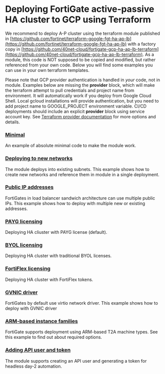 # Deploying FortiGate active-passive HA cluster to GCP using Terraform

We recommend to deploy A-P cluster using the terraform module published in [https://github.com/fortinet/terraform-google-fgt-ha-ap-lb](https://github.com/fortinet/terraform-google-fgt-ha-ap-lb) with a factory copy in [https://github.com/40net-cloud/fortigate-gcp-ha-ap-lb-terraform](https://github.com/40net-cloud/fortigate-gcp-ha-ap-lb-terraform). As a module, this code is NOT supposed to be copied and modified, but rather referenced from your own code. Below you will find some examples you can use in your own terraform templates.

Please note that GCP provider authentication is handled in *your* code, not in module. Examples below are missing the **provider** block, which will make the terraform attempt to pull credentials and project name from environment. It will automatically work if you deploy from Google Cloud Shell. Local gcloud installations will provide authentication, but you need to add project name to GOOGLE_PROJECT environment variable. CI/CD deployments should include an explicit **provider** block using service account key. See [Terraform provider documentation](https://registry.terraform.io/providers/hashicorp/google/latest/docs/guides/provider_reference#authentication) for more options and details.


### [Minimal](minimal)

An example of absolute minimal code to make the module work.

### [Deploying to new networks](payg-new-subnets)

The module deploys into existing subnets. This example shows how to create new networks and reference them in module in a single deployment.

### [Public IP addresses](public-addresses-elb-frontend)

FortiGates in load balancer sandwich architecture can use multiple public IPs. This example shows how to deploy with multiple new or existing addresses.

### [PAYG licensing](licensing-payg)

Deploying HA cliuster with PAYG license (default).

### [BYOL licensing](licensing-byol)

Deploying HA cluster with traditional BYOL licenses.

### [FortiFlex licensing](licensing-flex)

Deploying HA cluster with FortiFlex tokens.

### [GVNIC driver](gvnic-custom-image)

FortiGates by default use virtio network driver. This example shows how to deploy with GVNIC driver

### [ARM-based instance families](arm-based-machine-type)

FortiGate supports deployment using ARM-based T2A machine types. See this example to find out about required options.

### [Adding API user and token](api-token)

The module supports creating an API user and generating a token for headless day-2 automation.  
